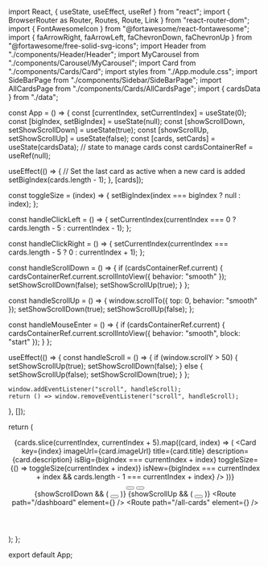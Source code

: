import React, { useState, useEffect, useRef } from "react";
import { BrowserRouter as Router, Routes, Route, Link } from "react-router-dom";
import { FontAwesomeIcon } from "@fortawesome/react-fontawesome";
import { faArrowRight, faArrowLeft, faChevronDown, faChevronUp } from "@fortawesome/free-solid-svg-icons";
import Header from "./components/Header/Header";
import MyCarousel from "./components/Carousel/MyCarousel";
import Card from "./components/Cards/Card";
import styles from "./App.module.css";
import SideBarPage from "./components/Sidebar/SideBarPage";
import AllCardsPage from "./components/Cards/AllCardsPage";
import { cardsData } from "./data";

const App = () => {
  const [currentIndex, setCurrentIndex] = useState(0);
  const [bigIndex, setBigIndex] = useState(null);
  const [showScrollDown, setShowScrollDown] = useState(true);
  const [showScrollUp, setShowScrollUp] = useState(false);
  const [cards, setCards] = useState(cardsData); // state to manage cards
  const cardsContainerRef = useRef(null);

  useEffect(() => {
    // Set the last card as active when a new card is added
    setBigIndex(cards.length - 1);
  }, [cards]);

  const toggleSize = (index) => {
    setBigIndex(index === bigIndex ? null : index);
  };

  const handleClickLeft = () => {
    setCurrentIndex(currentIndex === 0 ? cards.length - 5 : currentIndex - 1);
  };

  const handleClickRight = () => {
    setCurrentIndex(currentIndex === cards.length - 5 ? 0 : currentIndex + 1);
  };

  const handleScrollDown = () => {
    if (cardsContainerRef.current) {
      cardsContainerRef.current.scrollIntoView({ behavior: "smooth" });
      setShowScrollDown(false);
      setShowScrollUp(true);
    }
  };

  const handleScrollUp = () => {
    window.scrollTo({ top: 0, behavior: "smooth" });
    setShowScrollDown(true);
    setShowScrollUp(false);
  };

  const handleMouseEnter = () => {
    if (cardsContainerRef.current) {
      cardsContainerRef.current.scrollIntoView({ behavior: "smooth", block: "start" });
    }
  };

  useEffect(() => {
    const handleScroll = () => {
      if (window.scrollY > 50) {
        setShowScrollUp(true);
        setShowScrollDown(false);
      } else {
        setShowScrollUp(false);
        setShowScrollDown(true);
      }
    };

    window.addEventListener("scroll", handleScroll);
    return () => window.removeEventListener("scroll", handleScroll);
  }, []);

  return (
    <Router>
      <div className={styles.app}>
        <Header />
        <MyCarousel />
        <div className={styles.cardsContainer} ref={cardsContainerRef}>
          {cards.slice(currentIndex, currentIndex + 5).map((card, index) => (
            <Card
              key={index}
              imageUrl={card.imageUrl}
              title={card.title}
              description={card.description}
              isBig={bigIndex === currentIndex + index}
              toggleSize={() => toggleSize(currentIndex + index)}
              isNew={bigIndex === currentIndex + index && cards.length - 1 === currentIndex + index}
            />
          ))}
        </div>
        <div className={styles.navigation}>
          <button onClick={handleClickLeft}>
            <FontAwesomeIcon icon={faArrowLeft} />
          </button>
          <button onClick={handleClickRight}>
            <FontAwesomeIcon icon={faArrowRight} />
          </button>
        </div>
        {showScrollDown && (
          <button onClick={handleScrollDown} className={styles.scrollButton}>
            <FontAwesomeIcon icon={faChevronDown} />
          </button>
        )}
        {showScrollUp && (
          <button onClick={handleScrollUp} className={styles.scrollButton}>
            <FontAwesomeIcon icon={faChevronUp} />
          </button>
        )}
        <Routes>
          <Route path="/dashboard" element={<SideBarPage />} />
          <Route path="/all-cards" element={<AllCardsPage />} />
        </Routes>
      </div>
    </Router>
  );
};

export default App;
